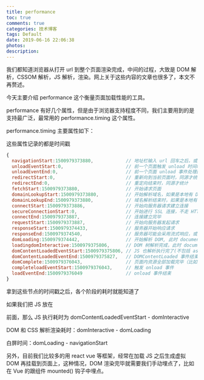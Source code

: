 ```yaml
---
title: performance
toc: true
comments: true
categories: 技术博客
tags: Default
date: 2019-06-16 22:06:38
photos:
description:
---
```



我们都知道浏览器从打开 url 到整个页面渲染完成，中间的过程，大致是 DOM 解析，CSSOM 解析，JS 解析，渲染。网上关于这些内容的文章也很多了，本文不再赘述。

今天主要介绍 performance 这个衡量页面加载性能的工具。

performance 有好几个属性，但是由于浏览器支持程度不同，我们主要用到的是支持最广泛，最常用的 performance.timing 这个属性。

performance.timing 主要属性如下：

这些属性记录的都是时间戳

```js
{
  navigationStart:1500979373880,            // 地址栏输入 url 回车之后，或者用户点击链接开始打开 href 时
  unloadEventStart:0,                       // 前一个页面触发 unload 时间时，和当前页面同源时才统计
  unloadEventEnd:0,                         // 前一个页面 unload 事件处理函数结束时，和当前页面同源时才统计
  redirectStart:0,                          // 重新向到当前页面时，同源才统计
  redirectEnd:0,                            // 重定向结束时，同源才统计
  fetchStart:1500979373880,                 // 开始请求页面
  domainLookupStart:1500979373880,          // 开始解析域名，如果是本地有 DNS 缓存，或者使用 http-alive 复用 TCP 连接，则此属性值和 fetchStart 相同
  domainLookupEnd:1500979373880,            // 域名解析结束时，如果是本地有 DNS 缓存，或者使用 http-alive 复用 TCP 连接 ，则此属性值和 fetchStart 相同
  connectStart:1500979373886,               // 开始向服务器请求建立连接
  secureConnectionStart:0,                  // 开始进行 SSL 连接，不走 HTTPS 这个属性值为0
  connectEnd:1500979373887,                 // 连接建立完毕
  requestStart:1500979373887,               // 开始向服务器发起请求
  responseStart:1500979374433,              // 服务器开始响应请求
  responseEnd:1500979374540,                // 服务器可能会采用流式响应，或者分片传输。这个属性表示浏览器接收到完整页面的时刻
  domLoading:1500979374442,                 // 开始解析 DOM, 此时 document.readyState 变成
  loadingdomInteractive:1500979375806,      // DOM 树解析完成，此时 document.readyState 变成 interactive，可以在 JS 里面访问 DOM 了，但此时 JS 未必解析执行完毕了
  domContentLoadedEventStart:1500979375806, // JS 也解析执行完了(不包括 async 加载的 JS)，触发 DOMContentLoaded 事件
  domContentLoadedEventEnd:1500979375827,   // DOMContentLoaded 事件结束
  domComplete:1500979376043,                // 页面内资源全部加载完毕（比如图片、音视频），JS 解析完毕，此时 document.readyState 变为
  completeloadEventStart:1500979376043,     // 触发 onload 事件
  loadEventEnd:1500979376049                // onload 事件结束
}
```

拿到这些节点的时间戳之后，各个阶段的耗时就能知道了

如果我们把 JS 放在

前面，那么 JS 执行耗时为 domContentLoadedEventStart - domInteractive

DOM 和 CSS 解析渲染耗时：domInteractive - domLoading

白屏时间：domLoading - navigationStart

另外，目前我们比较多的用 react vue 等框架，经常在加载 JS 之后生成虚拟 DOM 再挂载到页面上，这种情况，DOM 渲染完毕就需要我们手动埋点了，比如在 Vue 的跟组件 mounted() 钩子中埋点。